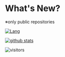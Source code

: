 # What's New?

※only public repositories

[![Lang](https://github-readme-stats.vercel.app/api/top-langs/?username=kurages&theme=dark&layout=compact&count_private=true)](https://github.com/kurages)

[![github stats](https://github-readme-stats.vercel.app/api?username=kurages&show_icons=true&theme=dark&hide=stars&count_private=true)](https://github.com/kurages)

![visitors](https://visitor-badge.glitch.me/badge?page_id=page.id)